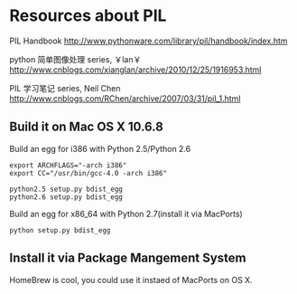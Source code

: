 # Resources about PIL

PIL Handbook
http://www.pythonware.com/library/pil/handbook/index.htm

python 简单图像处理 series, ￥lan￥
http://www.cnblogs.com/xianglan/archive/2010/12/25/1916953.html

PIL 学习笔记 series, Neil Chen
http://www.cnblogs.com/RChen/archive/2007/03/31/pil_1.html


## Build it on Mac OS X 10.6.8

Build an egg for i386 with Python 2.5/Python 2.6

    export ARCHFLAGS="-arch i386"
    export CC="/usr/bin/gcc-4.0 -arch i386"

    python2.5 setup.py bdist_egg
    python2.6 setup.py bdist_egg

Build an egg for x86_64 with Python 2.7(install it via MacPorts)

    python setup.py bdist_egg

## Install it via Package Mangement System

HomeBrew is cool, you could use it instaed of MacPorts on OS X.
